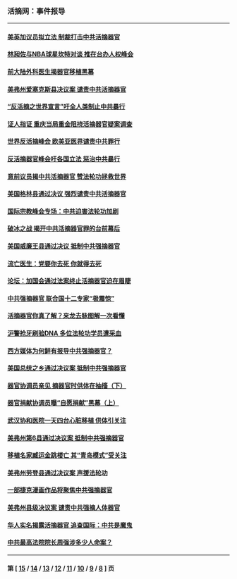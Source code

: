 ### 活摘网：事件报导
---
#### [美英加议员拟立法 制裁打击中共活摘器官](../../pages/nf5877/n13430251.md?01130430) 
#### [林昶佐与NBA球星坎特对谈 推在台办人权峰会](../../pages/nf5877/n13414467.md?01130430) 
#### [前大陆外科医生揭器官移植黑幕](../../pages/nf5877/n13401416.md?01130430) 
#### [美弗州爱塞克斯县决议案 谴责中共活摘器官](../../pages/nf5877/n13320919.md?01130430) 
#### [“反活摘之世界宣言”吁全人类制止中共暴行](../../pages/nf5877/n13259730.md?01130430) 
#### [证人指证 重庆当局重金阻挠活摘器官疑案调查](../../pages/nf5877/n13259127.md?01130430) 
#### [世界反活摘峰会 欧美亚医界谴责中共罪行](../../pages/nf5877/n13253550.md?01130430) 
#### [反活摘器官峰会吁各国立法 惩治中共暴行](../../pages/nf5877/n13245052.md?01130430) 
#### [意前议员揭中共活摘器官 赞法轮功拯救世界](../../pages/nf5877/n13203445.md?01130430) 
#### [美国格林县通过决议 强烈谴责中共活摘器官](../../pages/nf5877/n13119367.md?01130430) 
#### [国际宗教峰会专场：中共迫害法轮功加剧](../../pages/nf5877/n13088279.md?01130430) 
#### [破冰之战 揭开中共活摘器官罪的台前幕后](../../pages/nf5877/n13082457.md?01130430) 
#### [美国威廉王县通过决议 抵制中共强摘器官](../../pages/nf5877/n13056521.md?01130430) 
#### [流亡医生：党要你去死 你就得去死](../../pages/nf5877/n13052835.md?01130430) 
#### [论坛：加国会通过法案终止活摘器官迫在眉睫](../../pages/nf5877/n13029839.md?01130430) 
#### [中共强摘器官 联合国十二专家“极震惊”](../../pages/nf5877/n13024313.md?01130430) 
#### [活摘器官你真了解？来龙去脉图解一次看懂](../../pages/nf5877/n13013820.md?01130430) 
#### [沪警抢牙刷验DNA 多位法轮功学员遭采血](../../pages/nf5877/n12969218.md?01130430) 
#### [西方媒体为何鲜有报导中共强摘器官？](../../pages/nf5877/n12932034.md?01130430) 
#### [美国总统之乡通过决议案 抵制中共强摘器官](../../pages/nf5877/n12908242.md?01130430) 
#### [器官协调员亲见 摘器官时供体在抽搐（下）](../../pages/nf5877/n12898622.md?01130430) 
#### [器官捐献协调员曝“自愿捐献”黑幕（上）](../../pages/nf5877/n12878830.md?01130430) 
#### [武汉协和医院一天四台心脏移植 供体引关注](../../pages/nf5877/n12863175.md?01130430) 
#### [美弗州第6县通过决议案 抵制中共强摘器官](../../pages/nf5877/n12805218.md?01130430) 
#### [移植名家臧运金跳楼亡 其“青岛模式”受关注](../../pages/nf5877/n12803746.md?01130430) 
#### [美弗州劳登县通过决议案 声援法轮功](../../pages/nf5877/n12785715.md?01130430) 
#### [一部捷克漫画作品将聚焦中共强摘器官](../../pages/nf5877/n12785954.md?01130430) 
#### [美弗州县级决议案 谴责中共强摘人体器官](../../pages/nf5877/n12721290.md?01130430) 
#### [华人实名揭露活摘器官 追查国际：中共是魔鬼](../../pages/nf5877/n12691724.md?01130430) 
#### [中共最高法院院长周强涉多少人命案？](../../pages/nf5877/n12678074.md?01130430) 

---
#### 第 [ [15](./15.md?01130430) / [14](./14.md?01130430) / [13](./13.md?01130430) / [12](./12.md?01130430) / [11](./11.md?01130430) / [10](./10.md?01130430) / [9](./9.md?01130430) / [8](./8.md?01130430) ] 页
